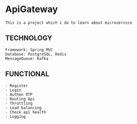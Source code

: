 # ApiGateway

    This is a project which i do to learn about microservice

## TECHNOLOGY
    Framework: Spring MVC
    Database: PostgreSQL, Redis
    MessageQueue: Kafka 

## FUNCTIONAL
    - Register
    - Login
    - Authen OTP
    - Routing Api
    - Throttling
    - Load balancing
    - Check api health
    - Logging